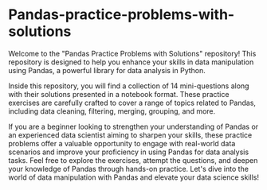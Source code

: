 # Pandas-practice-problems-with-solutions

Welcome to the "Pandas Practice Problems with Solutions" repository! This repository is designed to help you enhance your skills in data manipulation using Pandas, a powerful library for data analysis in Python.

Inside this repository, you will find a collection of 14 mini-questions along with their solutions presented in a notebook format. These practice exercises are carefully crafted to cover a range of topics related to Pandas, including data cleaning, filtering, merging, grouping, and more.

If you are a beginner looking to strengthen your understanding of Pandas or an experienced data scientist aiming to sharpen your skills, these practice problems offer a valuable opportunity to engage with real-world data scenarios and improve your proficiency in using Pandas for data analysis tasks.
Feel free to explore the exercises, attempt the questions, and deepen your knowledge of Pandas through hands-on practice. Let's dive into the world of data manipulation with Pandas and elevate your data science skills!
